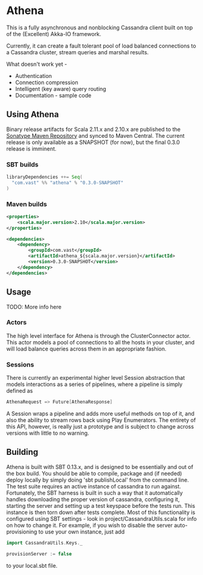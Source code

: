 # Athena

This is a fully asynchronous and nonblocking Cassandra client built on top of the (Excellent) Akka-IO framework.

Currently, it can create a fault tolerant pool of load balanced connections to a Cassandra cluster, stream queries and marshal results.

What doesn't work yet -

* Authentication
* Connection compression
* Intelligent (key aware) query routing
* Documentation - sample code

## Using Athena

[sonatype]: https://oss.sonatype.org/index.html

Binary release artifacts for Scala 2.11.x and 2.10.x are published to the [Sonatype Maven Repository][sonatype]
and synced to Maven Central. The current release is only available as a SNAPSHOT (for now), but the final 0.3.0
release is imminent.

### SBT builds
```scala
libraryDependencies ++= Seq(
  "com.vast" %% "athena" % "0.3.0-SNAPSHOT"
)
```

### Maven builds
```xml
<properties>
    <scala.major.version>2.10</scala.major.version>
</properties>

<dependencies>
    <dependency>
        <groupId>com.vast</groupId>
        <artifactId>athena_${scala.major.version}</artifactId>
        <version>0.3.0-SNAPSHOT</version>
    </dependency>
</dependencies>
```

## Usage

TODO: More info here

### Actors

The high level interface for Athena is through the ClusterConnector actor. This actor models a pool of connections
to all the hosts in your cluster, and will load balance queries across them in an appropriate fashion.

### Sessions

There is currently an experimental higher level Session abstraction that models interactions as a series of pipelines,
where a pipeline is simply defined as

```scala
AthenaRequest => Future[AthenaResponse]
```

A Session wraps a pipeline and adds more useful methods on top of it, and also the ability to stream rows back using
Play Enumerators. The entirety of this API, however, is really just a prototype and is subject to change across versions
with little to no warning.

## Building
Athena is built with SBT 0.13.x, and is designed to be essentially and out of the box build. You should be able to
compile, package and (if needed) deploy locally by simply doing 'sbt publishLocal' from the command line. The
test suite requires an active instance of cassandra to run against. Fortunately, the SBT harness is built in such a way
that it automatically handles downloading the proper version of cassandra, configuring it, starting the server
and setting up a test keyspace before the tests run. This instance is then torn down after tests complete. Most of this
functionality is configured using SBT settings - look in project/CassandraUtils.scala for info on how to change it.
For example, if you wish to disable the server auto-provisioning to use your own instance, just add

```scala
import CassandraUtils.Keys._

provisionServer := false
```

to your local.sbt file.
